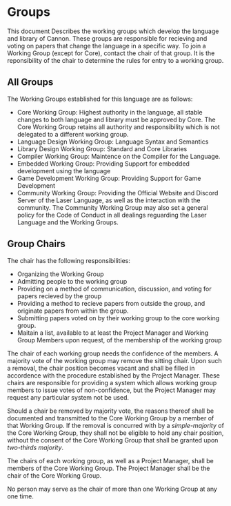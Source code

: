 # Groups

This document Describes the working groups which develop the language and library of Cannon. 
These groups are responsible for recieving and voting on papers that change the language in a specific way. 
To join a Working Group (except for Core), contact the chair of that group. 
It is the reponsibility of the chair to determine the rules for entry to a working group. 

## All Groups

The Working Groups established for this language are as follows:
* Core Working Group: Highest authority in the language, all stable changes to both language and library must be approved by Core. The Core Working Group retains all authority and responsibility which is not delegated to a different working group.
* Language Design Working Group: Language Syntax and Semantics
* Library Design Working Group: Standard and Core Libraries
* Compiler Working Group: Maintence on the Compiler for the Language.
* Embedded Working Group: Providing Support for embedded development using the language
* Game Development Working Group: Providing Support for Game Development
* Community Working Group: Providing the Official Website and Discord Server of the Laser Language, as well as the interaction with the community. The Community Working Group may also set a general policy for the Code of Conduct in all dealings reguarding the Laser Language and the Working Groups.

## Group Chairs

The chair has the following responsibilities:
* Organizing the Working Group
* Admitting people to the working group
* Providing on a method of communication, discussion, and voting for papers recieved by the group
* Providing a method to recieve papers from outside the group, and originate papers from within the group.
* Submitting papers voted on by their working group to the core working group. 
* Maitain a list, available to at least the Project Manager and Working Group Members upon request, of the membership of the working group

The chair of each working group needs the confidence of the members. A majority vote of the working group may remove the sitting chair. Upon such a removal, the chair position becomes vacant and shall be filled in accordence with the procedure established by the Project Manager. 
These chairs are responsible for providing a system which allows working group members to issue votes of non-confidence, but the Project Manager may request any particular system not be used. 

Should a chair be removed by majority vote, the reasons thereof shall be documented and transmitted to the Core Working Group by a member of that Working Group. If the removal is concurred with by a *simple-majority* of the Core Working Group, they shall not be eligible to hold any chair position, without the consent of the Core Working Group that shall be granted upon *two-thirds majority*. 

The chairs of each working group, as well as a Project Manager, shall be members of the Core Working Group. The Project Manager shall be the chair of the Core Working Group.

No person may serve as the chair of more than one Working Group at any one time. 
